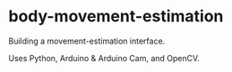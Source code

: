 # body-movement-estimation
Building a movement-estimation interface.

Uses Python, Arduino & Arduino Cam, and OpenCV.
